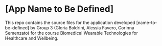 # [App Name to Be Defined]
This repo contains the source files for the application developed [name-to-be-defined] by Group 3 (Gloria Boldrini, Alessia Favero, Corinna Semenzato) for the course Biomedical Wearable Technologies for Healthcare and Wellbeing.

